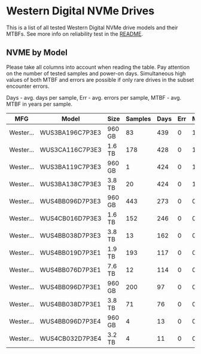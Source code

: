 Western Digital NVMe Drives
===========================

This is a list of all tested Western Digital NVMe drive models and their MTBFs. See more
info on reliability test in the [README](https://github.com/linuxhw/EnterpriseDrive).

NVME by Model
------------

Please take all columns into account when reading the table. Pay attention on the
number of tested samples and power-on days. Simultaneous high values of both MTBF
and errors are possible if only rare drives in the subset encounter errors.

Days - avg. days per sample,
Err  - avg. errors per sample,
MTBF - avg. MTBF in years per sample.

| MFG       | Model              | Size   | Samples | Days  | Err   | MTBF |
|-----------|--------------------|--------|---------|-------|-------|------|
| Wester... | WUS3BA196C7P3E3    | 960 GB | 83      | 439   | 0     | 1.20   |
| Wester... | WUS3CA116C7P3E3    | 1.6 TB | 178     | 428   | 0     | 1.17   |
| Wester... | WUS3BA119C7P3E3    | 960 GB | 1       | 424   | 0     | 1.16   |
| Wester... | WUS3BA138C7P3E3    | 3.8 TB | 20      | 424   | 0     | 1.16   |
| Wester... | WUS4BB096D7P3E3    | 960 GB | 443     | 273   | 0     | 0.75   |
| Wester... | WUS4CB016D7P3E3    | 1.6 TB | 152     | 246   | 0     | 0.68   |
| Wester... | WUS4BB038D7P3E3    | 3.8 TB | 13      | 162   | 0     | 0.44   |
| Wester... | WUS4BB019D7P3E1    | 1.9 TB | 193     | 117   | 0     | 0.32   |
| Wester... | WUS4BB076D7P3E1    | 7.6 TB | 12      | 114   | 0     | 0.31   |
| Wester... | WUS4BB096D7P3E1    | 960 GB | 200     | 97    | 0     | 0.27   |
| Wester... | WUS4BB038D7P3E1    | 3.8 TB | 71      | 76    | 0     | 0.21   |
| Wester... | WUS4BB096D7P3E4    | 960 GB | 4       | 13    | 0     | 0.04   |
| Wester... | WUS4CB032D7P3E4    | 3.2 TB | 4       | 11    | 0     | 0.03   |

